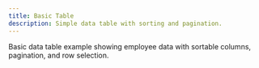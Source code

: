 ```yaml
---
title: Basic Table
description: Simple data table with sorting and pagination.
---
```


Basic data table example showing employee data with sortable columns, pagination, and row selection.
